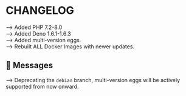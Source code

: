 # CHANGELOG

⟶ Added PHP 7.2-8.0 <br>
⟶ Added Deno 1.6.1-1.6.3<br>
⟶ Added multi-version eggs.<br>
⟶ Rebuilt ALL Docker Images with newer updates.<br>

## 📌 Messages
⟶ Deprecating the `debian` branch, multi-version eggs will be actively supported from now onward.<br>
##